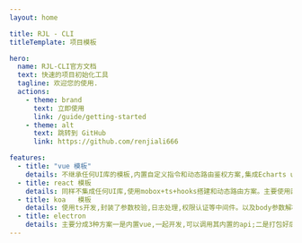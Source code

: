 ```yaml
---
layout: home

title: RJL - CLI
titleTemplate: 项目模板

hero:
  name: RJL-CLI官方文档
  text: 快速的项目初始化工具
  tagline: 欢迎您的使用.
  actions:
    - theme: brand
      text: 立即使用
      link: /guide/getting-started
    - theme: alt
      text: 跳转到 GitHub
      link: https://github.com/renjiali666

features:
  - title: "vue 模板"
    details: 不继承任何UI库的模板,内置自定义指令和动态路由鉴权方案,集成Echarts use工具,使用pinia和持久化存储插件，支持异步解析同步数据。
  - title: react 模板
    details: 同样不集成任何UI库,使用mobox+ts+hooks搭建和动态路由方案。主要使用函数式组件。
  - title: koa   模板
    details: 使用ts开发,封装了参数校验,日志处理,权限认证等中间件。以及body参数解析和文件上传与统一相应处理。
  - title: electron
    details: 主要分成3种方案一是内置vue,一起开发,可以调用其内置的api;二是打包好后套壳;三是直接打包一个URL。
---
```


